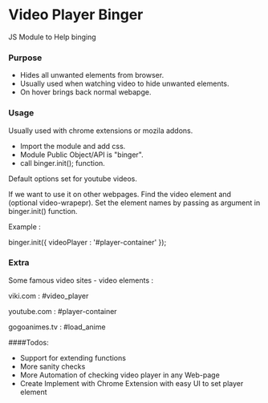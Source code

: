 # Video Player Binger
JS Module to Help binging 

### Purpose
- Hides all unwanted elements from browser.
- Usually used when watching video to hide unwanted elements.
- On hover brings back normal webapge.

### Usage
Usually used with chrome extensions or mozila addons.

- Import the module and add css.
- Module Public Object/API is "binger".
- call binger.init(); function. 


Default options set for youtube videos.

If we want to use it on other webpages.
Find the video element and (optional video-wrapepr).
Set the element names by passing as argument in binger.init() function.

Example :

binger.init({ videoPlayer : '#player-container' });

### Extra

Some famous video sites - video elements :

viki.com : #video_player

youtube.com : #player-container

gogoanimes.tv : #load_anime


####Todos:
- Support for extending functions 
- More sanity checks 
- More Automation of checking video player in any Web-page 
- Create Implement with Chrome Extension with easy UI to set player element